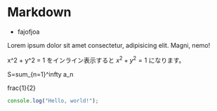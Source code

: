 # Markdown

- fajofjoa

Lorem ipsum dolor sit amet consectetur, adipisicing elit. Magni, nemo!

x^2 + y^2 = 1 をインライン表示すると $x^2 + y^2 = 1$ になります。

S=sum\_{n=1}^infty a_n

frac{1}{2}

```js
console.log("Hello, world!");
```
